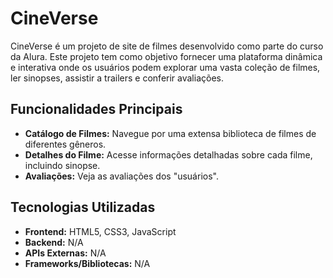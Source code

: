 # CineVerse

CineVerse é um projeto de site de filmes desenvolvido como parte do curso da Alura. Este projeto tem como objetivo fornecer uma plataforma dinâmica e interativa onde os usuários podem explorar uma vasta coleção de filmes, ler sinopses, assistir a trailers e conferir avaliações.

## Funcionalidades Principais

- **Catálogo de Filmes:** Navegue por uma extensa biblioteca de filmes de diferentes gêneros.
- **Detalhes do Filme:** Acesse informações detalhadas sobre cada filme, incluindo sinopse.
- **Avaliações:** Veja as avaliações dos "usuários".

## Tecnologias Utilizadas

- **Frontend:** HTML5, CSS3, JavaScript
- **Backend:** N/A
- **APIs Externas:** N/A
- **Frameworks/Bibliotecas:** N/A
